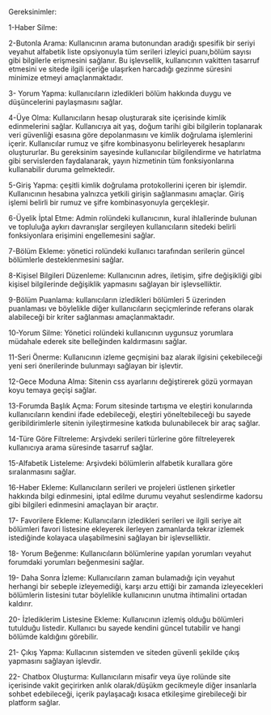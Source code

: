 Gereksinimler:

1-Haber Silme:

2-Butonla Arama: Kullanıcının arama butonundan aradığı spesifik bir seriyi veyahut alfabetik liste opsiyonuyla tüm serileri izleyici puanı,bölüm sayısı gibi bilgilerle erişmesini sağlanır. Bu işlevsellik, kullanıcının vakitten tasarruf etmesini ve sitede ilgili içeriğe ulaşırken harcadığı gezinme süresini minimize etmeyi amaçlanmaktadır.

3- Yorum Yapma: kullanıcıların izledikleri bölüm hakkında duygu ve düşüncelerini paylaşmasını sağlar.

4-Üye Olma: Kullanıcıların hesap oluşturarak site içerisinde kimlik edinmelerini sağlar. Kullanıcıya ait yaş, doğum tarihi gibi bilgilerin toplanarak veri güvenliği esasına göre depolanmasını ve kimlik doğrulama işlemlerini içerir. Kullanıcılar rumuz ve şifre kombinasyonu belirleyerek hesaplarını oluştururlar. Bu gereksinim sayesinde kullanıcılar bilgilendirme ve hatırlatma gibi servislerden faydalanarak, yayın hizmetinin tüm fonksiyonlarına kullanabilir duruma gelmektedir.

5-Giriş Yapma: çeşitli kimlik doğrulama protokollerini içeren bir işlemdir. Kullanıcının hesabına yalnızca yetkili girişin sağlanmasını amaçlar. Giriş işlemi belirli bir rumuz ve şifre kombinasyonuyla gerçekleşir.

6-Üyelik İptal Etme: Admin rolündeki kullanıcının, kural ihlallerinde bulunan ve topluluğa aykırı davranışlar sergileyen kullanıcıların sitedeki belirli fonksiyonlara erişimini engellemesini sağlar.
   
7-Bölüm Ekleme: yönetici rolündeki kullanıcı tarafından serilerin güncel bölümlerle desteklenmesini sağlar.

8-Kişisel Bilgileri Düzenleme: Kullanıcının adres, iletişim, şifre değişikliği gibi kişisel bilgilerinde değişiklik yapmasını sağlayan bir işlevselliktir.

9-Bölüm Puanlama: kullanıcıların izledikleri bölümleri 5 üzerinden puanlaması ve böylelikle diğer kullanıcıların seçiçmlerinde referans olarak alabileceği bir kriter sağlanması amaçlanmaktadır.
   
10-Yorum Silme: Yönetici rolündeki kullanıcının uygunsuz yorumlara müdahale ederek site belleğinden kaldırmasını sağlar.
    
11-Seri Önerme: Kullanıcının izleme geçmişini baz alarak ilgisini çekebileceği yeni seri önerilerinde bulunmayı sağlayan bir işlevtir.

12-Gece Moduna Alma: Sitenin css ayarlarını değiştirerek gözü yormayan koyu temaya geçişi sağlar.

13-Forumda Başlık Açma: Forum sitesinde tartışma ve eleştiri konularında kullanıcıların kendini ifade edebileceği, eleştiri yöneltebileceği bu sayede geribildirimlerle sitenin iyileştirmesine katkıda bulunabilecek bir araç sağlar.

14-Türe Göre Filtreleme: Arşivdeki serileri türlerine göre filtreleyerek kullanıcıya arama süresinde tasarruf sağlar.

15-Alfabetik Listeleme: Arşivdeki bölümlerin alfabetik kurallara göre sıralanmasını sağlar.

16-Haber Ekleme: Kullanıcıların serileri ve projeleri üstlenen şirketler hakkında bilgi edinmesini, iptal edilme durumu veyahut seslendirme kadorsu gibi bilgileri edinmesini amaçlayan bir araçtır.

17- Favorilere Ekleme: Kullanıcıların izledikleri serileri ve ilgili seriye ait bölümleri favori listesine ekleyerek ilerleyen zamanlarda tekrar izlemek istediğinde kolayaca ulaşabilmesini sağlayan bir işlevselliktir.

18- Yorum Beğenme: Kullanıcıların bölümlerine yapılan yorumları veyahut forumdaki yorumları beğenmesini sağlar.

19- Daha Sonra İzleme: Kullanıcıların zaman bulamadığı için veyahut herhangi bir sebeple izleyemediği, karşı arzu ettiği bir zamanda izleyecekleri bölümlerin listesini tutar böylelikle kullanıcının unutma ihtimalini ortadan kaldırır. 

20- İzlediklerim Listesine Ekleme: Kullanıcının izlemiş olduğu bölümleri tutulduğu listedir. Kullanıcı bu sayede kendini güncel tutabilir ve hangi bölümde kaldığını görebilir.

21- Çıkış Yapma: Kullacının sistemden ve siteden güvenli şekilde çıkış yapmasını sağlayan işlevdir.

22- Chatbox Oluşturma: Kullanıcıların misafir veya üye rolünde site içerisinde vakit geçirirken anlık olarak/düşükm gecikmeyle diğer insanlarla sohbet edebileceği, içerik paylaşacağı kısaca etkileşime girebileceği bir platform sağlar.
 
